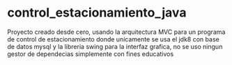 # control_estacionamiento_java
Proyecto creado desde cero, usando la arquitectura MVC para un programa de control de estacionamiento donde unicamente se usa
el jdk8 con base de datos mysql y la libreria swing para la interfaz grafica, no se uso ningun gestor de dependecias simplemente
con fines educativos
